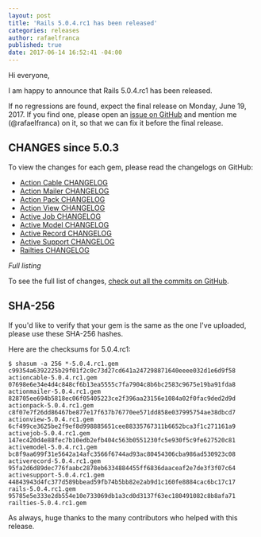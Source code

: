 ```yaml
---
layout: post
title: 'Rails 5.0.4.rc1 has been released'
categories: releases
author: rafaelfranca
published: true
date: 2017-06-14 16:52:41 -04:00
---
```

Hi everyone,

I am happy to announce that Rails 5.0.4.rc1 has been released.

If no regressions are found, expect the final release on Monday, June 19, 2017.
If you find one, please open an [issue on GitHub](https://github.com/rails/rails/issues/new)
and mention me (@rafaelfranca) on it, so that we can fix it before the final release.

## CHANGES since 5.0.3

To view the changes for each gem, please read the changelogs on GitHub:

* [Action Cable CHANGELOG](https://github.com/rails/rails/blob/v5.0.4.rc1/actioncable/CHANGELOG.md)
* [Action Mailer CHANGELOG](https://github.com/rails/rails/blob/v5.0.4.rc1/actionmailer/CHANGELOG.md)
* [Action Pack CHANGELOG](https://github.com/rails/rails/blob/v5.0.4.rc1/actionpack/CHANGELOG.md)
* [Action View CHANGELOG](https://github.com/rails/rails/blob/v5.0.4.rc1/actionview/CHANGELOG.md)
* [Active Job CHANGELOG](https://github.com/rails/rails/blob/v5.0.4.rc1/activejob/CHANGELOG.md)
* [Active Model CHANGELOG](https://github.com/rails/rails/blob/v5.0.4.rc1/activemodel/CHANGELOG.md)
* [Active Record CHANGELOG](https://github.com/rails/rails/blob/v5.0.4.rc1/activerecord/CHANGELOG.md)
* [Active Support CHANGELOG](https://github.com/rails/rails/blob/v5.0.4.rc1/activesupport/CHANGELOG.md)
* [Railties CHANGELOG](https://github.com/rails/rails/blob/v5.0.4.rc1/railties/CHANGELOG.md)

*Full listing*

To see the full list of changes, [check out all the commits on
GitHub](https://github.com/rails/rails/compare/v5.0.3...v5.0.4.rc1).

## SHA-256

If you'd like to verify that your gem is the same as the one I've uploaded,
please use these SHA-256 hashes.

Here are the checksums for 5.0.4.rc1:

```
$ shasum -a 256 *-5.0.4.rc1.gem
c99354a6392225b29f01f2c0c73d27cd641a247298871640eeee032d1e6d9f58  actioncable-5.0.4.rc1.gem
07698e6e34e4d4c848cf6b13ea5555c7fa7904c8b6bc2583c9675e19ba91fda8  actionmailer-5.0.4.rc1.gem
828705ee694b5818ec06f05405223ce2f396aa23156e1084a02f0fac9ded2d9d  actionpack-5.0.4.rc1.gem
c8f07e7f26dd86467be877e17f637b76770ee571dd858e037995754ae38dbcd7  actionview-5.0.4.rc1.gem
6cf499ce3625be2f9ef8d998885651cee88335767311b6652bca3f1c271161a9  activejob-5.0.4.rc1.gem
147ec420d4e88fec7b10edb2efb404c563b0551230fc5e930f5c9fe627520c81  activemodel-5.0.4.rc1.gem
bc8f9aa699f31e5642a14afc3566f6744ad93ac80454306cba986ad530923c08  activerecord-5.0.4.rc1.gem
95fa2d6d89dec776faabc2878eb6334884455ff6836daaceaf2e7de3f3f07c64  activesupport-5.0.4.rc1.gem
44843943d4fc377d589bbead59fb74b5bb82e2ab9d1c160fe8884cac6bc17c17  rails-5.0.4.rc1.gem
95785e5e333e2db554e10e733069db1a3cd0d3137f63ec180491082c8b8afa71  railties-5.0.4.rc1.gem

```

As always, huge thanks to the many contributors who helped with this release.

